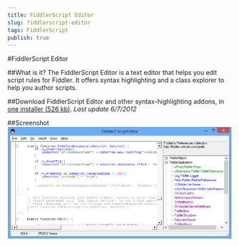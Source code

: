 ```yaml
---
title: FiddlerScript Editor
slug: fiddlerscript-editor
tags: FiddlerScript
publish: true
---
```


<!-- http://fiddler2.com/fiddler/fse.asp -->

#FiddlerScript Editor

##What is it?
The FiddlerScript Editor is a text editor that helps you edit script rules for Fiddler.  It offers syntax highlighting and a class explorer to help you author scripts.

##Download
FiddlerScript Editor and other syntax-highlighting addons, in [one installer (526 kb)](http://fiddler2.com/redir/?id=SYNTAXVIEWINSTALL). *Last update 6/7/2012*

##Screenshot
![FiddlerScriptEditor](images/FiddlerScriptEditor.png)
 